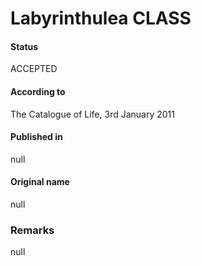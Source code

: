 Labyrinthulea CLASS
=======

#### Status
ACCEPTED

#### According to
The Catalogue of Life, 3rd January 2011

#### Published in
null

#### Original name
null

### Remarks
null